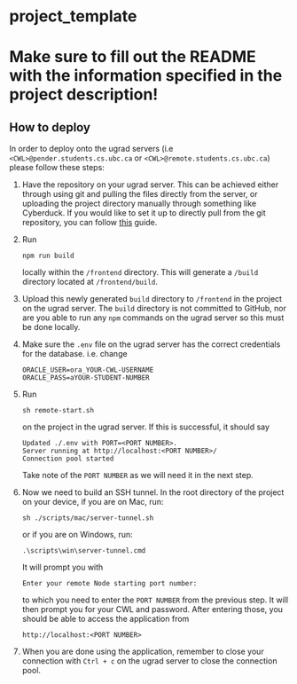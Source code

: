 # project_template

# Make sure to fill out the README with the information specified in the project description!

## How to deploy
In order to deploy onto the ugrad servers (i.e `<CWL>@pender.students.cs.ubc.ca` or `<CWL>@remote.students.cs.ubc.ca`)
please follow these steps:

1. Have the repository on your ugrad server. This can be achieved either through using git and pulling the files directly
from the server, or uploading the project directory manually through something like Cyberduck. If you would like to set 
it up to directly pull from the git repository, you can follow <a href="https://medium.com/@kyledeguzmanx/quick-step-by-step-guide-to-generating-an-ssh-key-in-github-d3c6f7e185bb" target="_blank">this</a>
guide.


2. Run 
   ```
   npm run build
   ```

    locally within the `/frontend` directory. This will generate a `/build` directory located at `/frontend/build`.
3. Upload this newly generated `build` directory to `/frontend` in the project on the ugrad server. The `build` directory is not committed to GitHub, nor are you able to run any `npm` commands on the ugrad server
   so this must be done locally.
5. Make sure the `.env` file on the ugrad server has the correct credentials for the database. i.e. change
    ```
    ORACLE_USER=ora_YOUR-CWL-USERNAME
    ORACLE_PASS=aYOUR-STUDENT-NUMBER
    ```
6. Run 

   ```
   sh remote-start.sh
   ```
   on the project in the ugrad server. If this is successful, it should say
   ```
   Updated ./.env with PORT=<PORT NUMBER>.
   Server running at http://localhost:<PORT NUMBER>/
   Connection pool started
   ```
   Take note of the `PORT NUMBER` as we will need it in the next step.
7. Now we need to build an SSH tunnel. In the root directory of the project on your device, if you are on Mac, run:
   ```
   sh ./scripts/mac/server-tunnel.sh
   ```
   or if you are on Windows, run:
   ```
   .\scripts\win\server-tunnel.cmd
   ```
   It will prompt you with
   ```
   Enter your remote Node starting port number: 
   ```
   to which you need to enter the `PORT NUMBER` from the previous step. It will then prompt you for your CWL and password.
   After entering those, you should be able to access the application from 
   ```
   http://localhost:<PORT NUMBER>
   ```
8. When you are done using the application, remember to close your connection with `Ctrl + c` on the ugrad server to close the connection pool.
